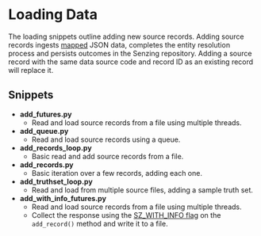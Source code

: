 # Loading Data

The loading snippets outline adding new source records. Adding source records ingests [mapped](https://senzing.zendesk.com/hc/en-us/articles/231925448-Generic-Entity-Specification-JSON-CSV-Mapping) JSON data, completes the entity resolution process and persists outcomes in the Senzing repository. Adding a source record with the same data source code and record ID as an existing record will replace it.

## Snippets

- **add_futures.py**
  - Read and load source records from a file using multiple threads.
- **add_queue.py**
  - Read and load source records using a queue.
- **add_records_loop.py**
  - Basic read and add source records from a file.
- **add_records.py**
  - Basic iteration over a few records, adding each one.
- **add_truthset_loop.py**
  - Read and load from multiple source files, adding a sample truth set.
- **add_with_info_futures.py**
  - Read and load source records from a file using multiple threads.
  - Collect the response using the [SZ_WITH_INFO flag](../../README.md#with-info) on the `add_record()` method and write it to a file.
